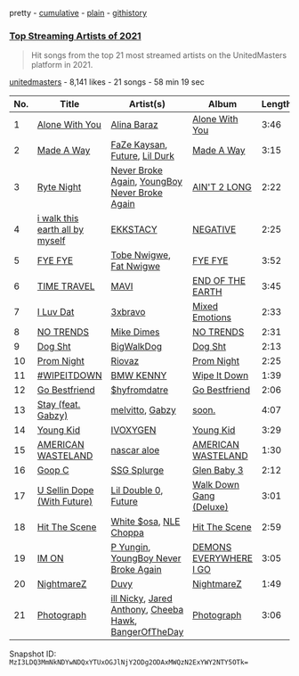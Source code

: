 pretty - [cumulative](/playlists/cumulative/0mfbHbmy45RZa77K1Us3cd.md) - [plain](/playlists/plain/0mfbHbmy45RZa77K1Us3cd) - [githistory](https://github.githistory.xyz/mackorone/spotify-playlist-archive/blob/main/playlists/plain/0mfbHbmy45RZa77K1Us3cd)

### [Top Streaming Artists of 2021](https://open.spotify.com/playlist/0mfbHbmy45RZa77K1Us3cd)

> Hit songs from the top 21 most streamed artists on the UnitedMasters platform in 2021.

[unitedmasters](https://open.spotify.com/user/unitedmasters) - 8,141 likes - 21 songs - 58 min 19 sec

| No. | Title | Artist(s) | Album | Length |
|---|---|---|---|---|
| 1 | [Alone With You](https://open.spotify.com/track/0jHVNBt8A9L8qEAB8XxGuB) | [Alina Baraz](https://open.spotify.com/artist/6hfwwpXqZPRC9CsKI7qtv1) | [Alone With You](https://open.spotify.com/album/310ZzmkHr5zvYyqMkNhXlm) | 3:46 |
| 2 | [Made A Way](https://open.spotify.com/track/4tRfTVgpf1acjA27UWdcnD) | [FaZe Kaysan](https://open.spotify.com/artist/6BgMniiBxLHe43o8nx5MIp), [Future](https://open.spotify.com/artist/1RyvyyTE3xzB2ZywiAwp0i), [Lil Durk](https://open.spotify.com/artist/3hcs9uc56yIGFCSy9leWe7) | [Made A Way](https://open.spotify.com/album/5BrGs0T75b9JdxNCSfRZEt) | 3:15 |
| 3 | [Ryte Night](https://open.spotify.com/track/1Bxi6xxp8EYejeOoQlOMO6) | [Never Broke Again](https://open.spotify.com/artist/5YyTs9tUWqcdI9kIQb85P2), [YoungBoy Never Broke Again](https://open.spotify.com/artist/7wlFDEWiM5OoIAt8RSli8b) | [AIN'T 2 LONG](https://open.spotify.com/album/39FbOWOugPPm2egUZpWQxW) | 2:22 |
| 4 | [i walk this earth all by myself](https://open.spotify.com/track/6oofvZ4K8vBHnCT1oKERcd) | [EKKSTACY](https://open.spotify.com/artist/0ynzbXwyCzxicMKHBoOkSH) | [NEGATIVE](https://open.spotify.com/album/2momrvUqAMigmBoOOKuavE) | 2:25 |
| 5 | [FYE FYE](https://open.spotify.com/track/08L5NUKHYS0RO32tz34G4A) | [Tobe Nwigwe](https://open.spotify.com/artist/3Qh89pgJeZq6d8uM1bTot3), [Fat Nwigwe](https://open.spotify.com/artist/6vKEwTQ0TVz0aJoobvLG1Y) | [FYE FYE](https://open.spotify.com/album/6fyajWzEooH12hA3oJIOZU) | 3:52 |
| 6 | [TIME TRAVEL](https://open.spotify.com/track/57eTgaHOhQZ0lENstGb6XS) | [MAVI](https://open.spotify.com/artist/1peoXq0RPx7czVoFjloeDQ) | [END OF THE EARTH](https://open.spotify.com/album/1sFz8iZfEzeIhQpTwLoguz) | 3:45 |
| 7 | [I Luv Dat](https://open.spotify.com/track/4pOHXEWncM34G4t57veFtl) | [3xbravo](https://open.spotify.com/artist/0lPZJTNurUF05u2JHm48cH) | [Mixed Emotions](https://open.spotify.com/album/60D4MdGC0mm4MG1TVLiS32) | 2:33 |
| 8 | [NO TRENDS](https://open.spotify.com/track/3ItezvVKyAyy0nxf6yJpcx) | [Mike Dimes](https://open.spotify.com/artist/6rIaHuCIUu32uj2CjlEBN3) | [NO TRENDS](https://open.spotify.com/album/5ESucdNFBDxfVPHprdjfA7) | 2:31 |
| 9 | [Dog Sht](https://open.spotify.com/track/5PVriJXxWOSyrmNfS8pnSr) | [BigWalkDog](https://open.spotify.com/artist/5RivQkx7CAT7TSVFJKvbDz) | [Dog Sht](https://open.spotify.com/album/4r8ANsNE7EpeBE1bBqLQW7) | 2:13 |
| 10 | [Prom Night](https://open.spotify.com/track/7KhJdiu4zbPlhlImRLIyDl) | [Riovaz](https://open.spotify.com/artist/1bhZt10yZVCJfp3HaNxJv8) | [Prom Night](https://open.spotify.com/album/3ft78ZmPZcpVxpgzHTqcNZ) | 2:25 |
| 11 | [\#WIPEITDOWN](https://open.spotify.com/track/2kefHjNepGePZG4WxH2Vh4) | [BMW KENNY](https://open.spotify.com/artist/3n6wgt7LmxAnT0XOHleQcP) | [Wipe It Down](https://open.spotify.com/album/5fYLGPKLw4Wlh14HEv8xqu) | 1:39 |
| 12 | [Go Bestfriend](https://open.spotify.com/track/4tRIEzC4fn3eyGkN4vs8uT) | [$hyfromdatre](https://open.spotify.com/artist/3f0iI02WmX2ozlN86BhnmC) | [Go Bestfriend](https://open.spotify.com/album/71ZTWDRBKBQUjpaPRbLyMo) | 2:06 |
| 13 | [Stay \(feat\. Gabzy\)](https://open.spotify.com/track/3lMM7eyZ5SeYK1SoZCnmA4) | [melvitto](https://open.spotify.com/artist/4Xj0nxVO4r7PLEaw7LRiBa), [Gabzy](https://open.spotify.com/artist/2sEUjEtnqBphiYquoNfV62) | [soon.](https://open.spotify.com/album/5mjZOTY784uDQDFSXNNlTF) | 4:07 |
| 14 | [Young Kid](https://open.spotify.com/track/7kXNWZbHd8ojf6H08XMdtC) | [IVOXYGEN](https://open.spotify.com/artist/6K9KevAu0cpln7xOsM3Wkm) | [Young Kid](https://open.spotify.com/album/0KCiBDv3FJ2HDEqddm8JK6) | 3:29 |
| 15 | [AMERICAN WASTELAND](https://open.spotify.com/track/5rI9MIK4ZpNA0ltqqdhIva) | [nascar aloe](https://open.spotify.com/artist/03LEDukdM723NRLz4UXeNv) | [AMERICAN WASTELAND](https://open.spotify.com/album/21HZHrMjU4h3Du9cLTFpEp) | 1:30 |
| 16 | [Goop C](https://open.spotify.com/track/7x6muaT8IxKGzXKw81CRCu) | [SSG Splurge](https://open.spotify.com/artist/5mU4H1cbfHpKYuyhNnA3PC) | [Glen Baby 3](https://open.spotify.com/album/28AI2VrsKtZGzATsbErRLn) | 2:12 |
| 17 | [U Sellin Dope \(With Future\)](https://open.spotify.com/track/1kNTnXdJTxNwtcBas2Y4Hx) | [Lil Double 0](https://open.spotify.com/artist/4uKEP0JYfpFtngWlgViewd), [Future](https://open.spotify.com/artist/1RyvyyTE3xzB2ZywiAwp0i) | [Walk Down Gang \(Deluxe\)](https://open.spotify.com/album/4Z3avmHwIgA0n36UubQK8Y) | 3:01 |
| 18 | [Hit The Scene](https://open.spotify.com/track/7n7x5KGKbUdPHRsO6M6mWY) | [White $osa](https://open.spotify.com/artist/1GYdtgkKzP62BRZsCvpkog), [NLE Choppa](https://open.spotify.com/artist/0ErzCpIMyLcjPiwT4elrtZ) | [Hit The Scene](https://open.spotify.com/album/6SOM2oYyIRjuxoUvQN10ii) | 2:59 |
| 19 | [IM ON](https://open.spotify.com/track/1tuWs3bZ0NWwAwCaXwAibb) | [P Yungin](https://open.spotify.com/artist/2kxNIMdmDtVtHDAWluq0eN), [YoungBoy Never Broke Again](https://open.spotify.com/artist/7wlFDEWiM5OoIAt8RSli8b) | [DEMONS EVERYWHERE I GO](https://open.spotify.com/album/5iQjd0s03AgWu58iLodLOz) | 3:05 |
| 20 | [NightmareZ](https://open.spotify.com/track/6VY3ID6avXR4EyraG6SDKz) | [Duvy](https://open.spotify.com/artist/3HShZ9OYr5GdhHI8DU9Yzy) | [NightmareZ](https://open.spotify.com/album/2Penu08dmmkH4PNmevsh4c) | 1:49 |
| 21 | [Photograph](https://open.spotify.com/track/6ut2gx43omNE2zchw86KSt) | [ill Nicky](https://open.spotify.com/artist/6NVUzbf5gy1bg5A4diGkqm), [Jared Anthony](https://open.spotify.com/artist/5jojdq6ltCT6cbv6WpKikI), [Cheeba Hawk](https://open.spotify.com/artist/6iIPyGOPCXoVpAuaq2ktBs), [BangerOfTheDay](https://open.spotify.com/artist/2eAs72bbxVWJpvHnwvDBJT) | [Photograph](https://open.spotify.com/album/2mKklgYnPY6d79RR4mvJrQ) | 3:06 |

Snapshot ID: `MzI3LDQ3MmNkNDYwNDQxYTUxOGJlNjY2ODg2ODAxMWQzN2ExYWY2NTY5OTk=`

